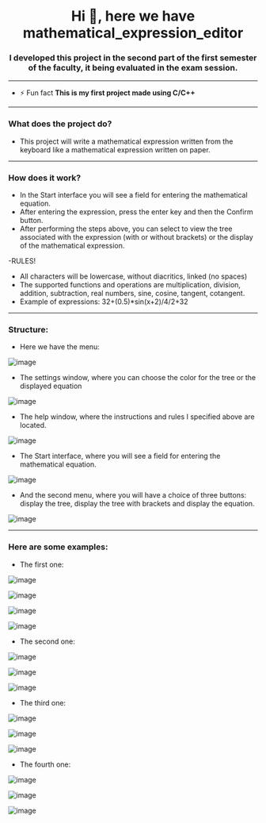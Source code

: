 <h1 align="center">Hi 👋, here we have mathematical_expression_editor</h1>
<h3 align="center">I developed this project in the second part of the first semester of the faculty, it being evaluated in the exam session.</h3>

---

- ⚡ Fun fact **This is my first project made using C/C++**
---

<h3 align="left">What does the project do?</h3>

- This project will write a mathematical expression written from the keyboard like a mathematical expression written on paper.

---

<h3 align="left">How does it work?</h3>

- In the Start interface you will see a field for entering the mathematical equation.
- After entering the expression, press the enter key and then the Confirm button.
- After performing the steps above, you can select to view the tree associated with the expression (with or without brackets) or the display of the mathematical expression.

-RULES!

- All characters will be lowercase, without diacritics, linked (no spaces)
- The supported functions and operations are multiplication, division, addition, subtraction, real numbers, sine, cosine, tangent, cotangent.
- Example of expressions: 32+(0.5)*sin(x+2)/4/2+32

---

<h3 align="left">Structure:</h3>

- Here we have the menu:

![image](https://user-images.githubusercontent.com/116078879/217877088-046128fc-eca1-41d1-b920-bce3392b065d.png)

- The settings window, where you can choose the color for the tree or the displayed equation

![image](https://user-images.githubusercontent.com/116078879/217877700-6e4504e2-730d-4036-a051-94b4cb56d11d.png)

- The help window, where the instructions and rules I specified above are located.

![image](https://user-images.githubusercontent.com/116078879/217877729-2677bac0-b9ba-4a00-be7f-de811420ba32.png)

- The Start interface, where you will see a field for entering the mathematical equation.

![image](https://user-images.githubusercontent.com/116078879/217877763-59cbf87d-edc7-4584-8e8c-d5a74e3e4e66.png)

- And the second menu, where you will have a choice of three buttons: display the tree, display the tree with brackets and display the equation.

![image](https://user-images.githubusercontent.com/116078879/217878495-48e2095b-5482-48e0-b055-992859c732d9.png)

---

<h3 align="left">Here are some examples:</h3>

- The first one:

![image](https://user-images.githubusercontent.com/116078879/217894615-35bacbfe-ae04-46a4-b98b-194367691098.png)

![image](https://user-images.githubusercontent.com/116078879/217894682-1c7a6cb8-d62b-4261-9702-0cfeb2977d5c.png)

![image](https://user-images.githubusercontent.com/116078879/217894716-447476eb-7423-4cf2-bde7-cbf034dfafca.png)

![image](https://user-images.githubusercontent.com/116078879/217894758-1dbeec4c-3a1c-41a8-99fa-57f18d84fd7c.png)

- The second one:

![image](https://user-images.githubusercontent.com/116078879/217878460-41e78909-6818-45d9-9ae5-b375bc46f483.png)

![image](https://user-images.githubusercontent.com/116078879/217878556-b86c9481-32cd-442b-8962-2691896a9046.png)

![image](https://user-images.githubusercontent.com/116078879/217878670-5f695a3c-43c4-4af7-bb70-c39f4c3a8ee4.png)

- The third one:

![image](https://user-images.githubusercontent.com/116078879/217895732-072fcece-fa06-49e2-977b-e267aec044e9.png)

![image](https://user-images.githubusercontent.com/116078879/217895790-439495a4-db1a-40ae-b75d-1ae11c97c76f.png)

![image](https://user-images.githubusercontent.com/116078879/217895832-eef5b458-89be-4f5c-aaad-e8b5c7470645.png)

- The fourth one:

![image](https://user-images.githubusercontent.com/116078879/217884693-6c574e77-2cb8-412a-a861-d4e47da27cbf.png)

![image](https://user-images.githubusercontent.com/116078879/217884753-88632564-ee89-4ae2-a5f3-43ff13f63d36.png)

![image](https://user-images.githubusercontent.com/116078879/217884800-46f550a7-9992-48dd-b8d1-0737152ad215.png)
